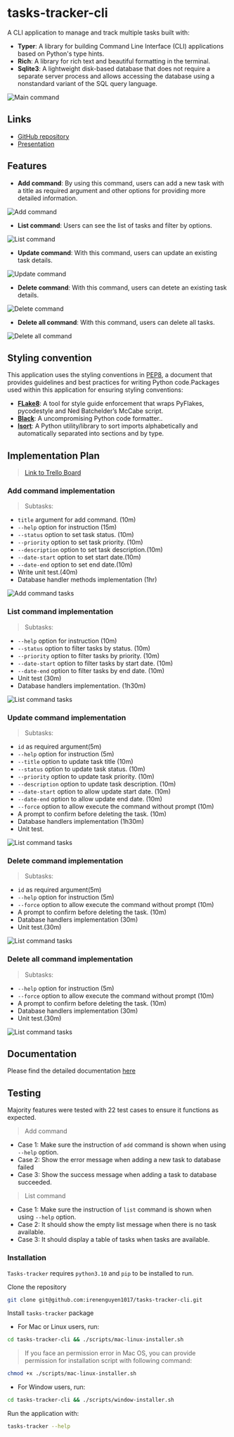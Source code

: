 tasks-tracker-cli
=================

A CLI application to manage and track multiple tasks built with:

- **Typer**: A library for building Command Line Interface (CLI) applications based on Python's type hints.
- **Rich**: A library for rich text and beautiful formatting in the terminal.
- **Sqlite3**: A lightweight disk-based database that does not require a separate server process and allows accessing the database using a nonstandard variant of the SQL query language.

![Main command](./docs/assets/main_cli.png)

## Links

- [GitHub repository](https://github.com/irenenguyen1017/tasks-tracker-cli)
- [Presentation]('')

## Features

- **Add command**: By using this command, users can add a new task with a title as required argument and other options for providing more detailed information.

![Add command](./docs/assets/add_command.png)

- **List command**: Users can see the list of tasks and filter by options.

![List command](./docs/assets/list_command.png)

- **Update command**: With this command, users can update an existing task details.

![Update command](./docs/assets/update_command.png)

- **Delete command**: With this command, users can detete an existing task details.

![Delete command](./docs/assets/delete_command.png)

- **Delete all command**: With this command, users can delete all tasks.

![Delete all command](./docs/assets/delete_all_command.png)

## Styling convention

This application uses the styling conventions in [PEP8](https://peps.python.org/pep-0008/), a document that provides guidelines and best practices for writing Python code.Packages used within this application for ensuring styling conventions:

- [**FLake8**](https://flake8.pycqa.org/en/latest/): A tool for style guide enforcement that wraps PyFlakes, pycodestyle and Ned Batchelder’s McCabe script.
- [**Black**](https://black.readthedocs.io/en/stable/): A uncompromising Python code formatter..
- [**Isort**](https://pycqa.github.io/isort/): A Python utility/library to sort imports alphabetically and automatically separated into sections and by type.

## Implementation Plan

> [Link to Trello Board](https://trello.com/invite/b/QtqaaVDA/cfb6c6d5734faa38f05a6bbf9f428278/tasks-tracker-cli)

### Add command implementation

> Subtasks:

- `title` argument for add command. (10m)
- `--help` option for instruction (15m)
- `--status` option to set task status. (10m)
- `--priority` option to set task priority. (10m)
- `--description` option to set task description.(10m)
- `--date-start` option to set start date.(10m)
- `--date-end` option to set end date.(10m)
- Write unit test.(40m)
- Database handler methods implementation (1hr)

![Add command tasks](./docs/assets/add_command_plan.png)

### List command implementation

> Subtasks:

- `--help` option for instruction (10m)
- `--status` option to filter tasks by status. (10m)
- `--priority` option to filter tasks by priority. (10m)
- `--date-start` option to filter tasks by start date. (10m)
- `--date-end` option to filter tasks by end date. (10m)
- Unit test (30m)
- Database handlers implementation. (1h30m)

![List command tasks](./docs/assets/list_command_plan.png)

### Update command implementation

> Subtasks:

- `id` as required argument(5m)
- `--help` option for instruction (5m)
- `--title` option to update task title (10m)
- `--status` option to update task status. (10m)
- `--priority` option to update task priority. (10m)
- `--description` option to update task description. (10m)
- `--date-start` option to allow update start date. (10m)
- `--date-end` option to allow update end date. (10m)
- `--force` option to allow execute the command without prompt (10m)
- A prompt to confirm before deleting the task. (10m)
- Database handlers implementation (1h30m)
- Unit test.

![List command tasks](./docs/assets/update_command_plan.png)

### Delete command implementation

> Subtasks:

- `id` as required argument(5m)
- `--help` option for instruction (5m)
- `--force` option to allow execute the command without prompt (10m)
- A prompt to confirm before deleting the task. (10m)
- Database handlers implementation (30m)
- Unit test.(30m)

![List command tasks](./docs/assets/delete_command_plan.png)

### Delete all command implementation

> Subtasks:

- `--help` option for instruction (5m)
- `--force` option to allow execute the command without prompt (10m)
- A prompt to confirm before deleting the task. (10m)
- Database handlers implementation (30m)
- Unit test.(30m)

![List command tasks](./docs/assets/delete_all_command_plan.png)

## Documentation

Please find the detailed documentation [here](./docs/instruction.md)

## Testing

Majority features were tested with 22 test cases to ensure it functions as expected.

> Add command

- Case 1: Make sure the instruction of `add` command is shown when using `--help` option.
- Case 2: Show the error message when adding a new task to database failed
- Case 3: Show the success message when adding a task to database succeeded.

> List command

- Case 1: Make sure the instruction of `list` command is shown when using `--help` option.
- Case 2: It should show the empty list message when there is no task available.
- Case 3: It should display a table of tasks when tasks are available.

### Installation

`Tasks-tracker` requires `python3.10` and `pip` to be installed to run.

Clone the repository

```bash
git clone git@github.com:irenenguyen1017/tasks-tracker-cli.git
```

Install `tasks-tracker` package

- For Mac or Linux users, run:

```bash
cd tasks-tracker-cli && ./scripts/mac-linux-installer.sh
```

> If you face an permission error in Mac OS, you can provide permission for installation script with following command:

```bash
chmod +x ./scripts/mac-linux-installer.sh
```

- For Window users, run:

```bash
cd tasks-tracker-cli && ./scripts/window-installer.sh
```

Run the application with:

```bash
tasks-tracker --help
```
